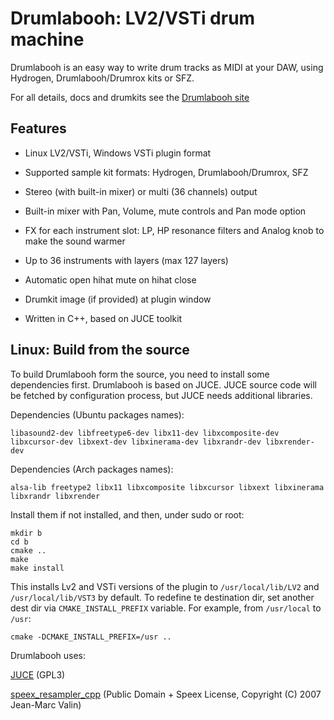 # Drumlabooh: LV2/VSTi drum machine

Drumlabooh is an easy way to write drum tracks as MIDI at your DAW, using Hydrogen, Drumlabooh/Drumrox kits or SFZ.

For all details, docs and drumkits see the [Drumlabooh site](https://psemiletov.github.io/drumlabooh/)


## Features

* Linux LV2/VSTi, Windows VSTi plugin format

* Supported sample kit formats: Hydrogen, Drumlabooh/Drumrox, SFZ

* Stereo (with built-in mixer) or multi (36 channels) output

* Built-in mixer with Pan, Volume, mute controls and Pan mode option

* FX for each instrument slot: LP, HP resonance filters and Analog knob to make the sound warmer

* Up to 36 instruments with layers (max 127 layers)

* Automatic open hihat mute on hihat close

* Drumkit image (if provided) at plugin window

* Written in C++, based on JUCE toolkit


## Linux: Build from the source

To build Drumlabooh form the source, you need to install some dependencies first. Drumlabooh is based on JUCE. JUCE source code will be fetched by configuration process, but JUCE needs additional libraries.

Dependencies (Ubuntu packages names):

``libasound2-dev
libfreetype6-dev
libx11-dev
libxcomposite-dev
libxcursor-dev
libxext-dev
libxinerama-dev
libxrandr-dev
libxrender-dev``


Dependencies (Arch packages names):


``alsa-lib
freetype2
libx11
libxcomposite
libxcursor
libxext
libxinerama
libxrandr
libxrender``

Install them if not installed, and then, under sudo or root:

```
mkdir b
cd b
cmake ..
make
make install
```

This installs Lv2 and VSTi versions of the plugin to ``/usr/local/lib/LV2`` and ``/usr/local/lib/VST3`` by default. To redefine te destination dir, set another dest dir via ``CMAKE_INSTALL_PREFIX`` variable. For example, from ``/usr/local`` to ``/usr``:

```
cmake -DCMAKE_INSTALL_PREFIX=/usr ..
```

Drumlabooh uses:

[JUCE](https://juce.com) (GPL3)

[speex_resampler_cpp](https://github.com/libaudioverse/speex_resampler_cpp) (Public Domain + Speex License, Copyright (C) 2007 Jean-Marc Valin)